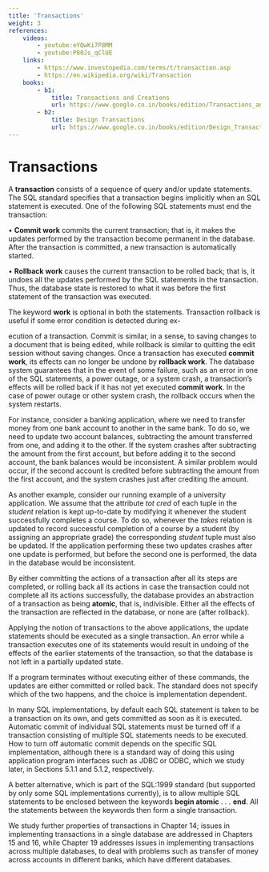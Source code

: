 ```yaml
---
title: 'Transactions'
weight: 3
references:
    videos:
        - youtube:eYQwKi7P8MM
        - youtube:P80Js_qClUE
    links:
        - https://www.investopedia.com/terms/t/transaction.asp
        - https://en.wikipedia.org/wiki/Transaction
    books:
        - b1:
            title: Transactions and Creations
            url: https://www.google.co.in/books/edition/Transactions_and_Creations/ekP9QmsFvt8C?hl=en&gbpv=0
        - b2:
            title: Design Transactions
            url: https://www.google.co.in/books/edition/Design_Transactions/lkjmDwAAQBAJ?hl=en&gbpv=0
---
```


# Transactions

A **transaction** consists of a sequence of query and/or update statements. The SQL standard specifies that a transaction begins implicitly when an SQL statement is executed. One of the following SQL statements must end the transaction:

• **Commit work** commits the current transaction; that is, it makes the updates performed by the transaction become permanent in the database. After the transaction is committed, a new transaction is automatically started.

• **Rollback work** causes the current transaction to be rolled back; that is, it undoes all the updates performed by the SQL statements in the transaction. Thus, the database state is restored to what it was before the first statement of the transaction was executed.

The keyword **work** is optional in both the statements. Transaction rollback is useful if some error condition is detected during ex-

ecution of a transaction. Commit is similar, in a sense, to saving changes to a document that is being edited, while rollback is similar to quitting the edit session without saving changes. Once a transaction has executed **commit work**, its effects can no longer be undone by **rollback work**. The database system guarantees that in the event of some failure, such as an error in one of the SQL statements, a power outage, or a system crash, a transaction’s effects will be rolled back if it has not yet executed **commit work**. In the case of power outage or other system crash, the rollback occurs when the system restarts.

For instance, consider a banking application, where we need to transfer money from one bank account to another in the same bank. To do so, we need to update two account balances, subtracting the amount transferred from one, and adding it to the other. If the system crashes after subtracting the amount from the first account, but before adding it to the second account, the bank balances would be inconsistent. A similar problem would occur, if the second account is credited before subtracting the amount from the first account, and the system crashes just after crediting the amount.

As another example, consider our running example of a university application. We assume that the attribute _tot cred_ of each tuple in the _student_ relation is kept up-to-date by modifying it whenever the student successfully completes a course. To do so, whenever the _takes_ relation is updated to record successful completion of a course by a student (by assigning an appropriate grade) the corresponding _student_ tuple must also be updated. If the application performing these two updates crashes after one update is performed, but before the second one is performed, the data in the database would be inconsistent.

By either committing the actions of a transaction after all its steps are completed, or rolling back all its actions in case the transaction could not complete all its actions successfully, the database provides an abstraction of a transaction as being **atomic**, that is, indivisible. Either all the effects of the transaction are reflected in the database, or none are (after rollback).  


Applying the notion of transactions to the above applications, the update statements should be executed as a single transaction. An error while a transaction executes one of its statements would result in undoing of the effects of the earlier statements of the transaction, so that the database is not left in a partially updated state.

If a program terminates without executing either of these commands, the updates are either committed or rolled back. The standard does not specify which of the two happens, and the choice is implementation dependent.

In many SQL implementations, by default each SQL statement is taken to be a transaction on its own, and gets committed as soon as it is executed. Automatic commit of individual SQL statements must be turned off if a transaction consisting of multiple SQL statements needs to be executed. How to turn off automatic commit depends on the specific SQL implementation, although there is a standard way of doing this using application program interfaces such as JDBC or ODBC, which we study later, in Sections 5.1.1 and 5.1.2, respectively.

A better alternative, which is part of the SQL:1999 standard (but supported by only some SQL implementations currently), is to allow multiple SQL statements to be enclosed between the keywords **begin atomic** _. . ._ **end**. All the statements between the keywords then form a single transaction.

We study further properties of transactions in Chapter 14; issues in implementing transactions in a single database are addressed in Chapters 15 and 16, while Chapter 19 addresses issues in implementing transactions across multiple databases, to deal with problems such as transfer of money across accounts in different banks, which have different databases.

